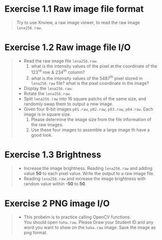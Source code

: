 # Exercise 1.1 Raw image file format
> Try to use Xnview, a raw image viewer, to read the raw image `lena256.raw`.
# Exercise 1.2 Raw image file I/O
> * Read the raw image file `lena256.raw`.
>   1. what is the intensity values of the pixel at the coordinate of the 123<sup>rd</sup> row & 234<sup>th</sup> column?
>   2. what is the intensity values of the 5487<sup>th</sup> pixel stored in `lena256.raw` file? what is the pixel coordinate in the image?
> * Display the `lena256.raw`.
> * Rotate the `lena256.raw`.
> * Split `lena256.raw` into 16 square patchs of the same size, and randomly swap them to output a new image.
> * Given four 8-bit images `p01.raw`, `p02.raw`, `p03.raw`, `p04.raw`. Each image is in square size.
>   1. Please determine the image size from the file information of the raw images.
>   2. Use these four images to assemble a large image th have a good look.
# Exercise 1.3 Brightness
> *  Increase the image brightness. Reading `lena256.raw` and adding value **50** to each pixel value. Write the output to a raw image file.
> * Reading `lena256.raw` and increase the image brightness with random value within **-50** to **50**.
# Exercise 2 PNG image I/O
> * This probelm is to practice calling OpenCV functions.<br>You should open `haha.raw`. Please Draw your Student ID and any word you want to show on the `haha.raw` image. Save the image as png format.
